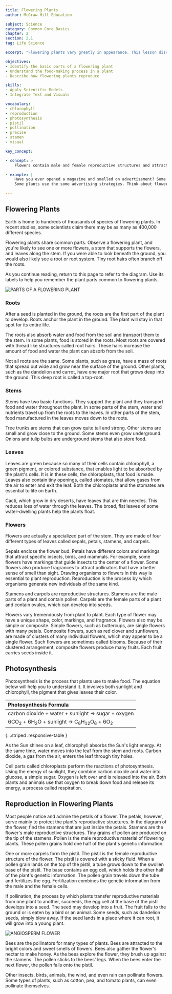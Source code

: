 ```yaml
---
title: Flowering Plants
author: McGraw-Hill Education

subject: Science
category: Common Core Basics
chapter: 2
section: 2.1
tag: Life Science

excerpt: "Flowering plants vary greatly in appearance. This lesson discusses their basic parts and describes plant reproduction and photosynthesis."

objectives:
- Identify the basic parts of a flowering plant
- Understand the food-making process in a plant
- Describe how flowering plants reproduce

skills:
- Apply Scientific Models
- Integrate Text and Visuals

vocabulary:
- chlorophyll
- reproduction
- photosynthesis
- pistil
- pollination
- precise
- stamen
- visual

key_concept:

- concept: >
    Flowers contain male and female reproductive structures and attract pollinators that transfer reproductive materials.

- example: |
    Have you ever opened a magazine and smelled on advertisement? Some companies make colorful, attractive, and sometimes scented advertisements to get your attention.
    Some plants use the some advertising strategies. Think about flowers bright colors, patterns, and fragrances. These "advertisements" attract pollinators, such as birds and bees, that con spread pollen from one flower to another.

---
```


## Flowering Plants

Earth is home to hundreds of thousands of species of flowering plants. In recent studies, some scientists claim there may be as many as 400,000 different species.

Flowering plants share common parts. Observe a flowering plant, and you're likely to see one or more flowers, a stem that supports the flowers, and leaves along the stem. If you were able to look beneath the ground, you would also likely see a root or root system. Tiny root hairs often branch off the roots.

As you continue reading, return to this page to refer to the diagram. Use its labels to help you remember the plant parts common to flowering plants.

![PARTS OF A FLOWERING PLANT]()

### Roots

After a seed is planted in the ground, the roots are the first part of the plant to develop. Roots anchor the plant in the ground. The plant will stay in that spot for its entire life.

The roots also absorb water and food from the soil and transport them to the stem. In some plants, food is stored in the roots. Most roots are covered with thread like structures called root hairs. These hairs increase the amount of food and water the plant can absorb from the soil.

Not all roots are the same. Some plants, such as grass, have a mass of roots that spread out wide and grow near the surface of the ground. Other plants, such as the dandelion and carrot, have one major root that grows deep into the ground. This deep root is called a tap-root.

### Stems

Stems have two basic functions. They support the plant and they transport food and water throughout the plant. In some parts of the stem, water and nutrients travel up from the roots to the leaves. In other parts of the stem, food manufactured in the leaves moves down to the roots.

Tree trunks are stems that can grow quite tall and strong. Other stems are small and grow close to the ground. Some stems even grow underground. Onions and tulip bulbs are underground stems that also store food.

### Leaves

Leaves are green because so many of their cells contain chlorophyll, a green pigment, or colored substance, that enables light to be absorbed by the plant's cells. It is in these cells, the chloroplasts, that food is made. Leaves also contain tiny openings, called stomates, that allow gases from the air to enter and exit the leaf. Both the chloroplasts and the stomates are essential to life on Earth.

Cacti, which grow in dry deserts, have leaves that are thin needles. This reduces loss of water through the leaves. The broad, flat leaves of some water-dwelling plants help the plants float.

### Flowers

Flowers are actually a specialized part of the stem. They are made of four different types of leaves called sepals, petals, stamens, and carpels.

Sepals enclose the flower bud. Petals have different colors and markings that attract specific insects, birds, and mammals. For example, some flowers have markings that guide insects to the center of a flower. Some flowers also produce fragrances to attract pollinators that have a better sense of smell than sight. Drawing organisms to flowers in this way is essential to plant reproduction. Reproduction is the process by which organisms generate new individuals of the same kind.

Stamens and carpels are reproductive structures. Stamens are the male parts of a plant and contain pollen. Carpels are the female parts of a plant and contain ovules, which can develop into seeds.

Flowers vary tremendously from plant to plant. Each type of flower may have a unique shape, color, markings, and fragrance. Flowers also may be simple or composite. Simple flowers, such as buttercups, are single flowers with many petals. Composite flowers, such as red clover and sunflowers, are made of clusters of many individual flowers, which may appear to be a single flower. Such flowers are sometimes called blooms. Because of their clustered arrangement, composite flowers produce many fruits. Each fruit carries seeds inside it.

## Photosynthesis

Photosynthesis is the process that plants use to make food. The equation below will help you to understand it. It involves both sunlight and chlorophyll, the pigment that gives leaves their color.

| Photosynthesis  Formula |
|:-|
| carbon dioxide + water + sunlight &rarr; sugar + oxygen |
| 6CO<sub>2</sub> + 6H<sub>2</sub>O + sunlight &rarr; C<sub>6</sub>H<sub>12</sub>O<sub>6</sub> + 6O<sub>2</sub> |
{: .striped .responsive-table }

As the Sun shines on a leaf, chlorophyll absorbs the Sun's light energy. At the same time, water moves into the leaf from the stem and roots. Carbon dioxide, a gas from the air, enters the leaf through tiny holes.

Cell parts called chloroplasts perform the reactions of photosynthesis. Using the energy of sunlight, they combine carbon dioxide and water into glucose, a simple sugar. Oxygen is left over and is released into the air. Both plants and animals use that oxygen to break down food and release its energy, a process called respiration.

## Reproduction in Flowering Plants

Most people notice and admire the petals of a flower. The petals, however, serve mainly to protect the plant's reproductive structures. In the diagram of the flower, find the stamens that are just inside the petals. Stamens are the flower's male reproductive structures. Tiny grains of pollen are produced on the tip of the stamens. Pollen is the male reproductive material of flowering plants. These pollen grains hold one half of the plant's genetic information.

One or more carpels form the pistil. The pistil is the female reproductive structure of the flower. The pistil is covered with a sticky fluid. When a pollen grain lands on the top of the pistil, a tube grows down to the swollen base of the pistil. The base contains an egg cell, which holds the other half of the plant's genetic information. The pollen grain travels down the tube and fertilizes the egg. Fertilization combines the genetic information from the male and the female cells.

If pollination, the process by which plants transfer reproductive materials from one plant to another, succeeds, the egg cell at the base of the pistil develops into a seed. The seed may develop into a fruit. The fruit falls to the ground or is eaten by a bird or an animal. Some seeds, such as dandelion seeds, simply blow away. If the seed lands in a place where it can root, it will grow into a young plant.

![ANGIOSPERM FLOWER]()

Bees are the pollinators for many types of plants. Bees are attracted to the bright colors and sweet smells of flowers. Bees also gather the flower's nectar to make honey. As the bees explore the flower, they brush up against the stamens. The pollen sticks to the bees' legs. When the bees enter the next flower, the pollen falls onto the pistil.

Other insects, birds, animals, the wind, and even rain can pollinate flowers. Some types of plants, such as cotton, pea, and tomato plants, can even pollinate themselves.